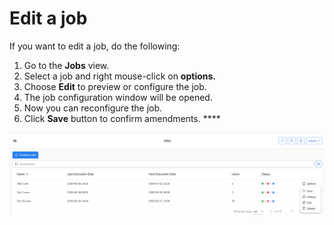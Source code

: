 # Edit a job

If you want to edit a job, do the following:

1. Go to the **Jobs** view.
2. Select a job and right mouse-click on **options.**
3. Choose **Edit** to preview or configure the job.
4. The job configuration window will be opened. 
5. Now you can reconfigure the job.
6. Click **Save** button to confirm amendments.      ****

![](../../.gitbook/assets/kodo-cloud-administration-job02.png)

